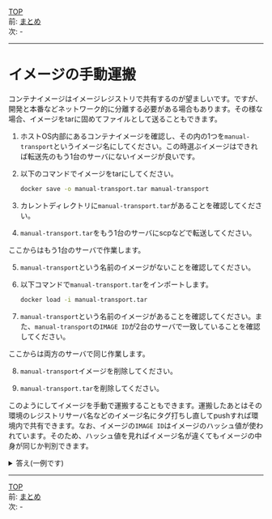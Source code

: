 [TOP](../README.md)   
前: [まとめ](./image-summary.md)  
次: -  

---

# イメージの手動運搬

コンテナイメージはイメージレジストリで共有するのが望ましいです。ですが、開発と本番などネットワーク的に分離する必要がある場合もあります。その様な場合、イメージをtarに固めてファイルとして送ることもできます。

1. ホストOS内部にあるコンテナイメージを確認し、その内の1つを``manual-transport``というイメージ名にしてください。この時選ぶイメージはできれば転送先のもう1台のサーバにないイメージが良いです。

2. 以下のコマンドでイメージをtarにしてください。
   ``` sh
   docker save -o manual-transport.tar manual-transport
   ```

3. カレントディレクトリに``manual-transport.tar``があることを確認してください。

4. ``manual-transport.tar``をもう1台のサーバにscpなどで転送してください。

ここからはもう1台のサーバで作業します。

5. ``manual-transport``という名前のイメージがないことを確認してください。

6. 以下コマンドで``manual-transport.tar``をインポートします。
   ``` sh
   docker load -i manual-transport.tar
   ```

7. ``manual-transport``という名前のイメージがあることを確認してください。また、``manual-transport``の``IMAGE ID``が2台のサーバで一致していることを確認してください。

ここからは両方のサーバで同じ作業します。

8. ``manual-transport``イメージを削除してください。

9. ``manual-transport.tar``を削除してください。

このようにしてイメージを手動で運搬することもできます。運搬したあとはその環境のレジストリサーバ名などのイメージ名にタグ打ちし直してpushすれば環境内で共有できます。なお、イメージの``IMAGE ID``はイメージのハッシュ値が使われています。そのため、ハッシュ値を見ればイメージ名が違くてもイメージの中身が同じか判別できます。

<details>
<summary>
答え(一例です)
</summary>

1. 以下コマンドを実行する。
```
$ docker images
REPOSITORY                                                      TAG               IMAGE ID       CREATED        SIZE
centos                                                          8                 5d0da3dc9764   4 years ago    231MB
$ docker tag {元イメージ} manual-transport
```

2. プラクティスの指示コマンドを実行してください。
3. 以下コマンドを実行して確認してください。
```
$ ls
manual-transport.tar
```

4. 以下コマンドを実行する。
```
$ scp -i {秘密鍵までのパス} manual-transport.tar {転送先のユーザー名}@{転送先サーバのホスト名}:~/
manual-transport.tar                                                                                      100%  228MB 127.5MB/s   00:01
```

5. 以下コマンドを実行する。
```
$ docker images
REPOSITORY   TAG       IMAGE ID   CREATED   SIZE
```

6. プラクティスの指示コマンドを実行してください。
7. 以下コマンドを両サーバで実行して確認してください。
```
$ docker images
REPOSITORY                                                      TAG               IMAGE ID       CREATED        SIZE
manual-transport                                                latest            5d0da3dc9764   4 years ago    231MB

$ docker images
REPOSITORY         TAG       IMAGE ID       CREATED       SIZE
manual-transport   latest    5d0da3dc9764   4 years ago   231MB
```

8. 以下コマンドを両サーバで実行する。
```
docker rmi manual-transport
```

9. 以下コマンドを両サーバで実行する。
```
$ rm manual-transport.tar
```

</details>

---

[TOP](../README.md)   
前: [まとめ](./image-summary.md)  
次: -  
